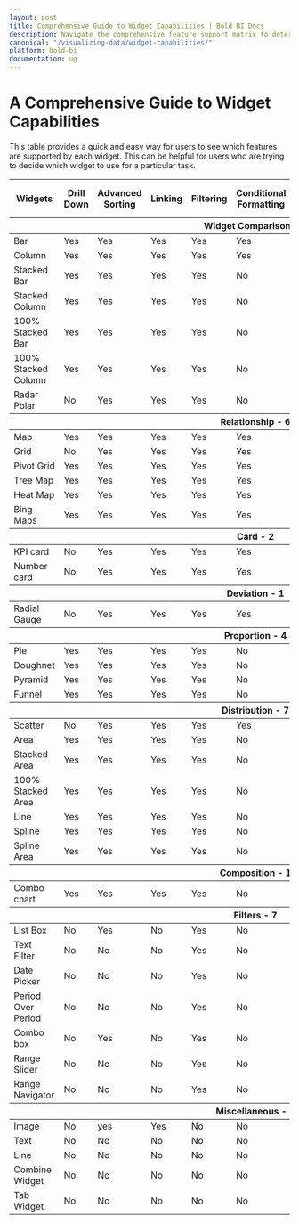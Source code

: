 ```yaml
---
layout: post
title: Comprehensive Guide to Widget Capabilities | Bold BI Docs
description: Navigate the comprehensive feature support matrix to determine which widgets align with your specific requirements.
canonical: "/visualizing-data/widget-capabilities/"
platform: bold-bi
documentation: ug
---
```


# A Comprehensive Guide to Widget Capabilities
 
This table provides a quick and easy way for users to see which features are supported by each widget. This can be helpful for users who are trying to decide which widget to use for a particular task.

<table id="widget-capabilities-table">
    <thead>
        <tr>
            <th>Widgets</th>
            <th>Drill Down</th>
            <th>Advanced Sorting</th>
            <th>Linking</th>
            <th>Filtering</th>
            <th>Conditional Formatting</th>
            <th>Forecasting</th>
            <th>Export Image/ PDF</th>
            <th>Export Excel/CSV</th>
            <th>View Underlying Data</th>
        </tr>
    </thead>
    <thead>
        <tr>
            <th colspan="10">Widget Comparison - 7</th>
        </tr>
    </thead>
    <tbody>
        <tr>
            <td>Bar</td>
            <td>Yes</td>
            <td>Yes</td>
            <td>Yes</td>
            <td>Yes</td>
            <td>Yes</td>
            <td>No</td>
            <td>Yes</td>
            <td>Yes</td>
            <td>Yes</td>
        </tr>
        <tr>
            <td>Column</td>
            <td>Yes</td>
            <td>Yes</td>
            <td>Yes</td>
            <td>Yes</td>
            <td>Yes</td>
            <td>No</td>
            <td>Yes</td>
            <td>Yes</td>
            <td>Yes</td>
        </tr>
        <tr>
            <td>Stacked Bar</td>
            <td>Yes</td>
            <td>Yes</td>
            <td>Yes</td>
            <td>Yes</td>
            <td>No</td>
            <td>No</td>
            <td>Yes</td>
            <td>Yes</td>
            <td>Yes</td>
        </tr>
        <tr>
            <td>Stacked Column</td>
            <td>Yes</td>
            <td>Yes</td>
            <td>Yes</td>
            <td>Yes</td>
            <td>No</td>
            <td>No</td>
            <td>Yes</td>
            <td>Yes</td>
            <td>Yes</td>
        </tr>
        <tr>
            <td>100% Stacked Bar</td>
            <td>Yes</td>
            <td>Yes</td>
            <td>Yes</td>
            <td>Yes</td>
            <td>No</td>
            <td>No</td>
            <td>Yes</td>
            <td>Yes</td>
            <td>Yes</td>
        </tr>
        <tr>
            <td>100% Stacked Column</td>
            <td>Yes</td>
            <td>Yes</td>
            <td>Yes</td>
            <td>Yes</td>
            <td>No</td>
            <td>No</td>
            <td>Yes</td>
            <td>Yes</td>
            <td>Yes</td>
        </tr>
        <tr>
            <td>Radar Polar</td>
            <td>No</td>
            <td>Yes</td>
            <td>Yes</td>
            <td>Yes</td>
            <td>No</td>
            <td>No</td>
            <td>Yes</td>
            <td>Yes</td>
            <td>Yes</td>
        </tr>
    </tbody>
    <thead>
        <tr>
            <th colspan="10">Relationship - 6</th>
        </tr>
    </thead>
    <tbody>
        <tr>
            <td>Map</td>
            <td>Yes</td>
            <td>Yes</td>
            <td>Yes</td>
            <td>Yes</td>
            <td>Yes</td>
            <td>No</td>
            <td>Yes</td>
            <td>Yes</td>
            <td>Yes</td>
        </tr>
        <tr>
            <td>Grid</td>
            <td>No</td>
            <td>Yes</td>
            <td>Yes</td>
            <td>Yes</td>
            <td>Yes</td>
            <td>No</td>
            <td>Yes</td>
            <td>Yes</td>
            <td>Yes</td>
        </tr>
        <tr>
            <td>Pivot Grid</td>
            <td>Yes</td>
            <td>Yes</td>
            <td>Yes</td>
            <td>Yes</td>
            <td>Yes</td>
            <td>No</td>
            <td>Yes</td>
            <td>Yes</td>
            <td>Yes</td>
        </tr>
        <tr>
            <td>Tree Map</td>
            <td>Yes</td>
            <td>Yes</td>
            <td>Yes</td>
            <td>Yes</td>
            <td>Yes</td>
            <td>No</td>
            <td>Yes</td>
            <td>Yes</td>
            <td>Yes</td>
        </tr>
        <tr>
            <td>Heat Map</td>
            <td>Yes</td>
            <td>Yes</td>
            <td>Yes</td>
            <td>Yes</td>
            <td>Yes</td>
            <td>No</td>
            <td>Yes</td>
            <td>Yes</td>
            <td>Yes</td>
        </tr>
        <tr>
            <td>Bing Maps</td>
            <td>Yes</td>
            <td>Yes</td>
            <td>Yes</td>
            <td>Yes</td>
            <td>Yes</td>
            <td>No</td>
            <td>Yes</td>
            <td>Yes</td>
            <td>Yes</td>
        </tr>
    </tbody>
    <thead>
        <tr>
            <th colspan="10">Card - 2</th>
        </tr>
    </thead>
    <tbody>
        <tr>
            <td>KPI card</td>
            <td>No</td>
            <td>Yes</td>
            <td>Yes</td>
            <td>Yes</td>
            <td>Yes</td>
            <td>No</td>
            <td>Yes</td>
            <td>Yes</td>
            <td>Yes</td>
        </tr>
        <tr>
            <td>Number card</td>
            <td>No</td>
            <td>Yes</td>
            <td>Yes</td>
            <td>Yes</td>
            <td>Yes</td>
            <td>No</td>
            <td>Yes</td>
            <td>Yes</td>
            <td>Yes</td>
        </tr>
    </tbody>
    <thead>
        <tr>
            <th colspan="10">Deviation - 1</th>
        </tr>
    </thead>
    <tbody>
        <tr>
            <td>Radial Gauge</td>
            <td>No</td>
            <td>Yes</td>
            <td>Yes</td>
            <td>Yes</td>
            <td>Yes</td>
            <td>No</td>
            <td>Yes</td>
            <td>Yes</td>
            <td>Yes</td>
        </tr>
    </tbody>
    <thead>
        <tr>
            <th colspan="10">Proportion - 4</th>
        </tr>
    </thead>
    <tbody>
        <tr>
            <td>Pie</td>
            <td>Yes</td>
            <td>Yes</td>
            <td>Yes</td>
            <td>Yes</td>
            <td>No</td>
            <td>No</td>
            <td>Yes</td>
            <td>Yes</td>
            <td>Yes</td>
        </tr>
        <tr>
            <td>Doughnet</td>
            <td>Yes</td>
            <td>Yes</td>
            <td>Yes</td>
            <td>Yes</td>
            <td>No</td>
            <td>No</td>
            <td>Yes</td>
            <td>Yes</td>
            <td>Yes</td>
        </tr>
        <tr>
            <td>Pyramid</td>
            <td>Yes</td>
            <td>Yes</td>
            <td>Yes</td>
            <td>Yes</td>
            <td>No</td>
            <td>No</td>
            <td>Yes</td>
            <td>Yes</td>
            <td>Yes</td>
        </tr>
        <tr>
            <td>Funnel</td>
            <td>Yes</td>
            <td>Yes</td>
            <td>Yes</td>
            <td>Yes</td>
            <td>No</td>
            <td>No</td>
            <td>Yes</td>
            <td>Yes</td>
            <td>Yes</td>
        </tr>
    </tbody>
    <thead>
        <tr>
            <th colspan="10">Distribution - 7</th>
        </tr>
    </thead>
    <tbody>
        <tr>
            <td>Scatter</td>
            <td>No</td>
            <td>Yes</td>
            <td>Yes</td>
            <td>Yes</td>
            <td>Yes</td>
            <td>No</td>
            <td>Yes</td>
            <td>Yes</td>
            <td>Yes</td>
        </tr>
        <tr>
            <td>Area</td>
            <td>Yes</td>
            <td>Yes</td>
            <td>Yes</td>
            <td>Yes</td>
            <td>No</td>
            <td>No</td>
            <td>Yes</td>
            <td>Yes</td>
            <td>Yes</td>
        </tr>
        <tr>
            <td>Stacked Area</td>
            <td>Yes</td>
            <td>Yes</td>
            <td>Yes</td>
            <td>Yes</td>
            <td>No</td>
            <td>No</td>
            <td>Yes</td>
            <td>Yes</td>
            <td>Yes</td>
        </tr>
        <tr>
            <td>100% Stacked Area</td>
            <td>Yes</td>
            <td>Yes</td>
            <td>Yes</td>
            <td>Yes</td>
            <td>No</td>
            <td>No</td>
            <td>Yes</td>
            <td>Yes</td>
            <td>Yes</td>
        </tr>
        <tr>
            <td>Line</td>
            <td>Yes</td>
            <td>Yes</td>
            <td>Yes</td>
            <td>Yes</td>
            <td>No</td>
            <td>Yes</td>
            <td>Yes</td>
            <td>Yes</td>
            <td>Yes</td>
        </tr>
        <tr>
            <td>Spline</td>
            <td>Yes</td>
            <td>Yes</td>
            <td>Yes</td>
            <td>Yes</td>
            <td>No</td>
            <td>Yes</td>
            <td>Yes</td>
            <td>Yes</td>
            <td>Yes</td>
        </tr>
        <tr>
            <td>Spline Area</td>
            <td>Yes</td>
            <td>Yes</td>
            <td>Yes</td>
            <td>Yes</td>
            <td>No</td>
            <td>No</td>
            <td>Yes</td>
            <td>Yes</td>
            <td>Yes</td>
        </tr>
    </tbody>
    <thead>
        <tr>
            <th colspan="10">Composition - 1</th>
        </tr>
    </thead>
    <tbody>
        <tr>
            <td>Combo chart</td>
            <td>Yes</td>
            <td>Yes</td>
            <td>Yes</td>
            <td>Yes</td>
            <td>No</td>
            <td>No</td>
            <td>Yes</td>
            <td>Yes</td>
            <td>Yes</td>
        </tr>
    </tbody>
    <thead>
        <tr>
            <th colspan="10">Filters - 7</th>
        </tr>
    </thead>
    <tbody>
        <tr>
            <td>List Box</td>
            <td>No</td>
            <td>Yes</td>
            <td>No</td>
            <td>Yes</td>
            <td>No</td>
            <td>No</td>
            <td>No</td>
            <td>No</td>
            <td>No</td>
        </tr>
        <tr>
            <td>Text Filter</td>
            <td>No</td>
            <td>No</td>
            <td>No</td>
            <td>Yes</td>
            <td>No</td>
            <td>No</td>
            <td>No</td>
            <td>No</td>
            <td>No</td>
        </tr>
        <tr>
            <td>Date Picker</td>
            <td>No</td>
            <td>No</td>
            <td>No</td>
            <td>Yes</td>
            <td>No</td>
            <td>No</td>
            <td>No</td>
            <td>No</td>
            <td>No</td>
        </tr>
        <tr>
            <td>Period Over Period</td>
            <td>No</td>
            <td>No</td>
            <td>No</td>
            <td>Yes</td>
            <td>No</td>
            <td>No</td>
            <td>No</td>
            <td>No</td>
            <td>No</td>
        </tr>
        <tr>
            <td>Combo box</td>
            <td>No</td>
            <td>Yes</td>
            <td>No</td>
            <td>Yes</td>
            <td>No</td>
            <td>No</td>
            <td>No</td>
            <td>No</td>
            <td>No</td>
        </tr>
        <tr>
            <td>Range Slider</td>
            <td>No</td>
            <td>No</td>
            <td>No</td>
            <td>Yes</td>
            <td>No</td>
            <td>No</td>
            <td>No</td>
            <td>No</td>
            <td>No</td>
        </tr>
        <tr>
            <td>Range Navigator</td>
            <td>No</td>
            <td>No</td>
            <td>No</td>
            <td>Yes</td>
            <td>No</td>
            <td>No</td>
            <td>No</td>
            <td>No</td>
            <td>No</td>
        </tr>
    </tbody>
    <thead>
        <tr>
            <th colspan="10">Miscellaneous - 5</th>
        </tr>
    </thead>
    <tbody>
        <tr>
            <td>Image</td>
            <td>No</td>
            <td>yes</td>
            <td>Yes</td>
            <td>No</td>
            <td>No</td>
            <td>No</td>
            <td>No</td>
            <td>No</td>
            <td>No</td>
        </tr>
        <tr>
            <td>Text</td>
            <td>No</td>
            <td>No</td>
            <td>No</td>
            <td>No</td>
            <td>No</td>
            <td>No</td>
            <td>No</td>
            <td>No</td>
            <td>No</td>
        </tr>
        <tr>
            <td>Line</td>
            <td>No</td>
            <td>No</td>
            <td>No</td>
            <td>No</td>
            <td>No</td>
            <td>No</td>
            <td>No</td>
            <td>No</td>
            <td>No</td>
        </tr>
        <tr>
            <td>Combine Widget</td>
            <td>No</td>
            <td>No</td>
            <td>No</td>
            <td>No</td>
            <td>No</td>
            <td>No</td>
            <td>Yes</td>
            <td>No</td>
            <td>No</td>
        </tr>
        <tr>
            <td>Tab Widget</td>
            <td>No</td>
            <td>No</td>
            <td>No</td>
            <td>No</td>
            <td>No</td>
            <td>No</td>
            <td>Yes</td>
            <td>No</td>
            <td>No</td>
        </tr>
    </tbody>
</table>